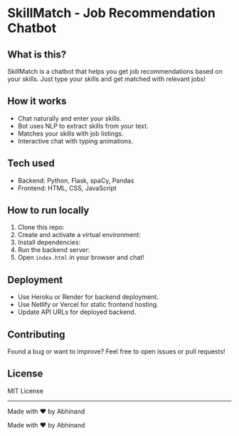 # SkillMatch - Job Recommendation Chatbot

## What is this?
SkillMatch is a chatbot that helps you get job recommendations based on your skills. Just type your skills and get matched with relevant jobs!

## How it works
- Chat naturally and enter your skills.
- Bot uses NLP to extract skills from your text.
- Matches your skills with job listings.
- Interactive chat with typing animations.

## Tech used
- Backend: Python, Flask, spaCy, Pandas
- Frontend: HTML, CSS, JavaScript

## How to run locally
1. Clone this repo:
2. Create and activate a virtual environment:
3. Install dependencies:
4. Run the backend server:
5. Open `index.html` in your browser and chat!

## Deployment
- Use Heroku or Render for backend deployment.
- Use Netlify or Vercel for static frontend hosting.
- Update API URLs for deployed backend.

## Contributing
Found a bug or want to improve? Feel free to open issues or pull requests!

## License
MIT License

---
Made with ❤️ by Abhinand

Made with ❤️ by Abhinand
